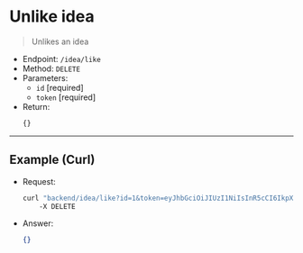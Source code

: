 # Unlike idea

> Unlikes an idea

- Endpoint: `/idea/like`
- Method: `DELETE`
- Parameters:
    - `id` [required]
    - `token` [required]
- Return:
    ```ts
    {}
    ```

---

## Example (Curl)

- Request:
    ```sh
    curl "backend/idea/like?id=1&token=eyJhbGciOiJIUzI1NiIsInR5cCI6IkpXVCJ9.eyJ1aWQiOiIxIiwicm9sZSI6ImFkbWluIiwiZXhwIjoiMjAyMi0wMS0wMSAwMDowMDowMCJ9.pXj82eZW-VXjYgIx1L9GrHWn-tcvNg-_mGpEBySaKAg" 
        -X DELETE
    ```
- Answer:
    ```json
    {}
    ```